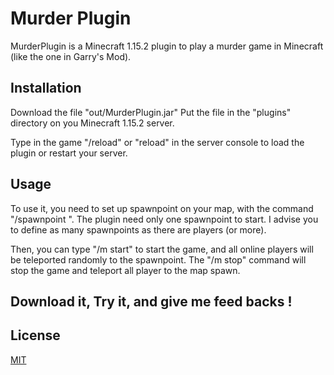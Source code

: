 # Murder Plugin

MurderPlugin is a Minecraft 1.15.2 plugin to play a murder game in Minecraft (like the one in Garry's Mod).

## Installation

Download the file "out/MurderPlugin.jar"
Put the file in the "plugins" directory on you Minecraft 1.15.2 server.

Type in the game "/reload" or "reload" in the server console to load the plugin or restart your server.

## Usage

To use it, you need to set up spawnpoint on your map, with the command "/spawnpoint <id> <x> <y> <z>".
The plugin need only one spawnpoint to start. I advise you to define as many spawnpoints as there are players (or more).

Then, you can type "/m start" to start the game, and all online players will be teleported randomly to the spawnpoint.
The "/m stop" command will stop the game and teleport all player to the map spawn.

## Download it, Try it, and give me feed backs !

## License
[MIT](https://choosealicense.com/licenses/mit/)
